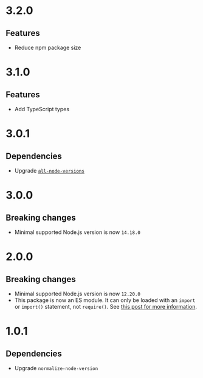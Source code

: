 # 3.2.0

## Features

- Reduce npm package size

# 3.1.0

## Features

- Add TypeScript types

# 3.0.1

## Dependencies

- Upgrade [`all-node-versions`](https://github.com/ehmicky/all-node-versions)

# 3.0.0

## Breaking changes

- Minimal supported Node.js version is now `14.18.0`

# 2.0.0

## Breaking changes

- Minimal supported Node.js version is now `12.20.0`
- This package is now an ES module. It can only be loaded with an `import` or
  `import()` statement, not `require()`. See
  [this post for more information](https://gist.github.com/sindresorhus/a39789f98801d908bbc7ff3ecc99d99c).

# 1.0.1

## Dependencies

- Upgrade `normalize-node-version`
